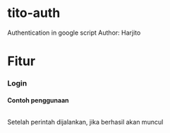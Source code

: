 # tito-auth
Authentication in google script
Author: Harjito

# Fitur

### Login

#### Contoh penggunaan

```

```

Setelah perintah dijalankan, jika berhasil akan muncul

```
